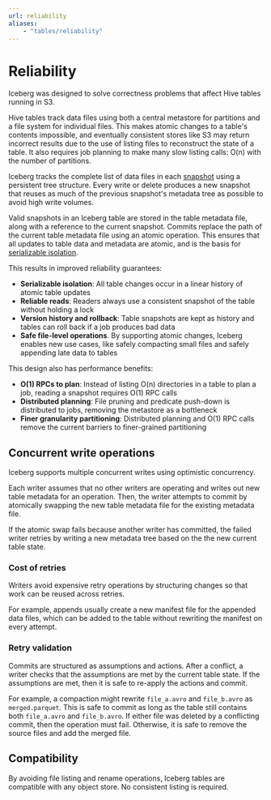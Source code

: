 ```yaml
---
url: reliability
aliases:
    - "tables/reliability"
---
```

<!--
 - Licensed to the Apache Software Foundation (ASF) under one or more
 - contributor license agreements.  See the NOTICE file distributed with
 - this work for additional information regarding copyright ownership.
 - The ASF licenses this file to You under the Apache License, Version 2.0
 - (the "License"); you may not use this file except in compliance with
 - the License.  You may obtain a copy of the License at
 -
 -   http://www.apache.org/licenses/LICENSE-2.0
 -
 - Unless required by applicable law or agreed to in writing, software
 - distributed under the License is distributed on an "AS IS" BASIS,
 - WITHOUT WARRANTIES OR CONDITIONS OF ANY KIND, either express or implied.
 - See the License for the specific language governing permissions and
 - limitations under the License.
 -->

# Reliability

Iceberg was designed to solve correctness problems that affect Hive tables running in S3.

Hive tables track data files using both a central metastore for partitions and a file system for individual files. This makes atomic changes to a table's contents impossible, and eventually consistent stores like S3 may return incorrect results due to the use of listing files to reconstruct the state of a table. It also requires job planning to make many slow listing calls: O(n) with the number of partitions.

Iceberg tracks the complete list of data files in each [snapshot](./terms.md#snapshot) using a persistent tree structure. Every write or delete produces a new snapshot that reuses as much of the previous snapshot's metadata tree as possible to avoid high write volumes.

Valid snapshots in an Iceberg table are stored in the table metadata file, along with a reference to the current snapshot. Commits replace the path of the current table metadata file using an atomic operation. This ensures that all updates to table data and metadata are atomic, and is the basis for [serializable isolation](https://en.wikipedia.org/wiki/Isolation_(database_systems)#Serializable).

This results in improved reliability guarantees:

* **Serializable isolation**: All table changes occur in a linear history of atomic table updates
* **Reliable reads**: Readers always use a consistent snapshot of the table without holding a lock
* **Version history and rollback**: Table snapshots are kept as history and tables can roll back if a job produces bad data
* **Safe file-level operations**. By supporting atomic changes, Iceberg enables new use cases, like safely compacting small files and safely appending late data to tables

This design also has performance benefits:

* **O(1) RPCs to plan**: Instead of listing O(n) directories in a table to plan a job, reading a snapshot requires O(1) RPC calls
* **Distributed planning**: File pruning and predicate push-down is distributed to jobs, removing the metastore as a bottleneck
* **Finer granularity partitioning**: Distributed planning and O(1) RPC calls remove the current barriers to finer-grained partitioning


## Concurrent write operations

Iceberg supports multiple concurrent writes using optimistic concurrency.

Each writer assumes that no other writers are operating and writes out new table metadata for an operation. Then, the writer attempts to commit by atomically swapping the new table metadata file for the existing metadata file.

If the atomic swap fails because another writer has committed, the failed writer retries by writing a new metadata tree based on the the new current table state.

### Cost of retries

Writers avoid expensive retry operations by structuring changes so that work can be reused across retries.

For example, appends usually create a new manifest file for the appended data files, which can be added to the table without rewriting the manifest on every attempt.

### Retry validation

Commits are structured as assumptions and actions. After a conflict, a writer checks that the assumptions are met by the current table state. If the assumptions are met, then it is safe to re-apply the actions and commit.

For example, a compaction might rewrite `file_a.avro` and `file_b.avro` as `merged.parquet`. This is safe to commit as long as the table still contains both `file_a.avro` and `file_b.avro`. If either file was deleted by a conflicting commit, then the operation must fail. Otherwise, it is safe to remove the source files and add the merged file.


## Compatibility

By avoiding file listing and rename operations, Iceberg tables are compatible with any object store. No consistent listing is required.
